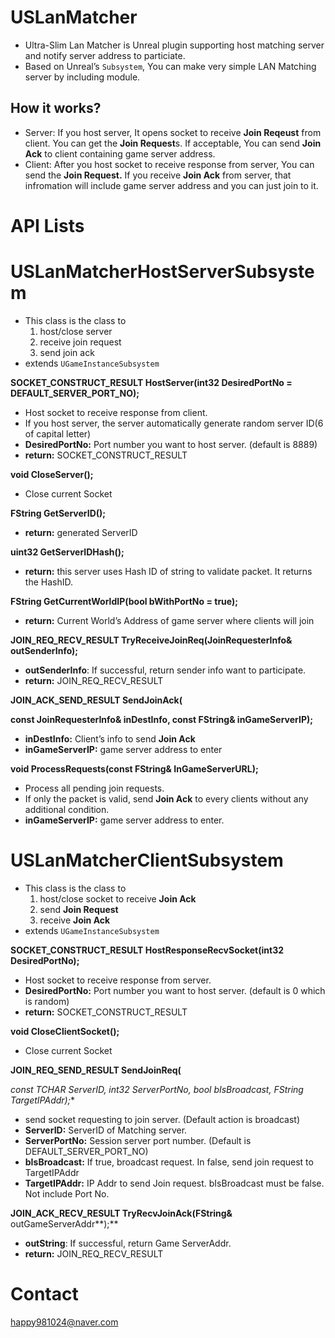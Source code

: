 # USLanMatcher

- Ultra-Slim Lan Matcher is Unreal plugin supporting host matching server and notify server address to particiate.
- Based on Unreal’s `Subsystem`, You can make very simple LAN Matching server by including module.

## How it works?

- Server: If you host server, It opens socket to receive **Join Reqeust** from client. You can get the **Join Request**s. If acceptable, You can send **Join Ack** to client containing game server address.
- Client: After you host socket to receive response from server, You can send the **Join Request.**
If you receive **Join Ack** from server, that infromation will include game server address and you can just join to it.

# API Lists

# USLanMatcherHostServerSubsystem

- This class is the class to
    1. host/close server
    2. receive join request
    3. send join ack
- extends `UGameInstanceSubsystem`

**SOCKET_CONSTRUCT_RESULT HostServer(int32 DesiredPortNo = DEFAULT_SERVER_PORT_NO);**

- Host socket to receive response from client.
- If you host server, the server automatically generate random server ID(6 of capital letter)
- **DesiredPortNo:** Port number you want to host server. (default is 8889)
- **return:** SOCKET_CONSTRUCT_RESULT

**void CloseServer();**

- Close current Socket

**FString GetServerID();**

- **return:** generated ServerID

**uint32 GetServerIDHash();**

- **return:** this server uses Hash ID of string to validate packet. It returns the HashID.

**FString GetCurrentWorldIP(bool bWithPortNo = true);**

- **return:** Current World’s Address of game server where clients will join

**JOIN_REQ_RECV_RESULT TryReceiveJoinReq(JoinRequesterInfo& outSenderInfo);**

- **outSenderInfo**: If successful, return sender info want to participate.
- **return:** JOIN_REQ_RECV_RESULT

**JOIN_ACK_SEND_RESULT SendJoinAck(**

**const JoinRequesterInfo& inDestInfo, const FString& inGameServerIP);**

- **inDestInfo:** Client’s info to send **Join Ack**
- **inGameServerIP:** game server address to enter

**void ProcessRequests(const FString& InGameServerURL);**

- Process all pending join requests.
- If only the packet is valid, send **Join Ack** to every clients without any additional condition.
- **inGameServerIP:** game server address to enter.

# USLanMatcherClientSubsystem

- This class is the class to
    1. host/close socket to receive **Join Ack** 
    2. send **Join Request**
    3. receive **Join Ack**
- extends `UGameInstanceSubsystem`

**SOCKET_CONSTRUCT_RESULT HostResponseRecvSocket(int32 DesiredPortNo);**

- Host socket to receive response from server.
- **DesiredPortNo:** Port number you want to host server. (default is 0 which is random)
- **return:** SOCKET_CONSTRUCT_RESULT

**void CloseClientSocket();**

- Close current Socket

**JOIN_REQ_SEND_RESULT SendJoinReq(**

**const TCHAR* ServerID, int32 ServerPortNo, bool bIsBroadcast, FString TargetIPAddr);**

- send socket requesting to join server. (Default action is broadcast)
- **ServerID:** ServerID of Matching server.
- **ServerPortNo:** Session server port number. (Default is DEFAULT_SERVER_PORT_NO)
- **bIsBroadcast:** If true, broadcast request. In false, send join request to TargetIPAddr
- **TargetIPAddr:** IP Addr to send Join request. bIsBroadcast must be false. Not include Port No.

**JOIN_ACK_RECV_RESULT TryRecvJoinAck(FString&** outGameServerAddr**);**

- **outString**: If successful, return Game ServerAddr.
- **return:** JOIN_REQ_RECV_RESULT

# Contact

happy981024@naver.com